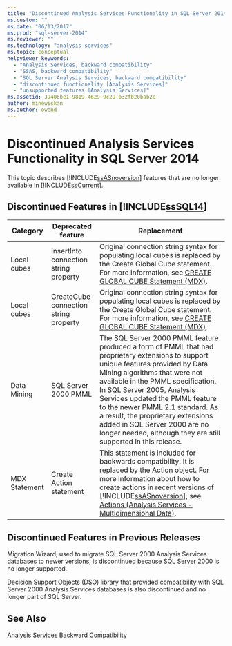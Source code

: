 ```yaml
---
title: "Discontinued Analysis Services Functionality in SQL Server 2014 | Microsoft Docs"
ms.custom: ""
ms.date: "06/13/2017"
ms.prod: "sql-server-2014"
ms.reviewer: ""
ms.technology: "analysis-services"
ms.topic: conceptual
helpviewer_keywords: 
  - "Analysis Services, backward compatibility"
  - "SSAS, backward compatibility"
  - "SQL Server Analysis Services, backward compatibility"
  - "discontinued functionality [Analysis Services]"
  - "unsupported features [Analysis Services]"
ms.assetid: 39406be1-9819-4629-9c29-b32fb20bab2e
author: minewiskan
ms.author: owend
---
```

# Discontinued Analysis Services Functionality in SQL Server 2014
  This topic describes [!INCLUDE[ssASnoversion](../includes/ssasnoversion-md.md)] features that are no longer available in [!INCLUDE[ssCurrent](../includes/sscurrent-md.md)].  
  
## Discontinued Features in [!INCLUDE[ssSQL14](../includes/sssql14-md.md)]  
  
|Category|Deprecated feature|Replacement|  
|--------------|------------------------|-----------------|  
|Local cubes|InsertInto connection string property|Original connection string syntax for populating local cubes is replaced by the Create Global Cube statement. For more information, see [CREATE GLOBAL CUBE Statement  &#40;MDX&#41;](/sql/mdx/mdx-data-definition-create-global-cube).|  
|Local cubes|CreateCube connection string property|Original connection string syntax for populating local cubes is replaced by the Create Global Cube statement. For more information, see [CREATE GLOBAL CUBE Statement  &#40;MDX&#41;](/sql/mdx/mdx-data-definition-create-global-cube).|  
|Data Mining|SQL Server 2000 PMML|The SQL Server 2000 PMML feature produced a form of PMML that had proprietary extensions to support unique features provided by Data Mining algorithms that were not available in the PMML specification. In SQL Server 2005, Analysis Services updated the PMML feature to the newer PMML 2.1 standard. As a result, the proprietary extensions added in SQL Server 2000 are no longer needed, although they are still supported in this release.|  
|MDX Statement|Create Action statement|This statement is included for backwards compatibility. It is replaced by the Action object. For more information about how to create actions in recent versions of [!INCLUDE[ssASnoversion](../includes/ssasnoversion-md.md)], see [Actions &#40;Analysis Services - Multidimensional Data&#41;](multidimensional-models/actions-analysis-services-multidimensional-data.md).|  
  
## Discontinued Features in Previous Releases  
 Migration Wizard, used to migrate SQL Server 2000 Analysis Services databases to newer versions, is discontinued because SQL Server 2000 is no longer supported.  
  
 Decision Support Objects (DSO) library that provided compatibility with SQL Server 2000 Analysis Services databases is also discontinued and no longer part of SQL Server.  
  
## See Also  
 [Analysis Services Backward Compatibility](analysis-services-backward-compatibility.md)  
  
  
